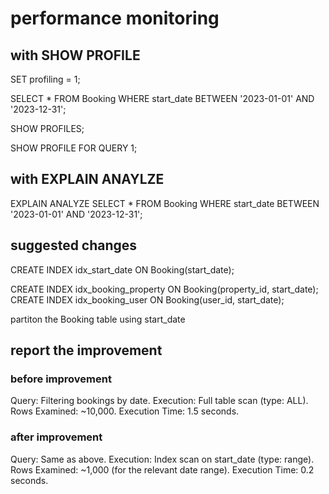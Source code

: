 # performance monitoring

## with SHOW PROFILE
SET profiling = 1;

SELECT * 
FROM Booking 
WHERE start_date BETWEEN '2023-01-01' AND '2023-12-31';


SHOW PROFILES;

SHOW PROFILE FOR QUERY 1;

## with EXPLAIN ANAYLZE
EXPLAIN ANALYZE 
SELECT * 
FROM Booking 
WHERE start_date BETWEEN '2023-01-01' AND '2023-12-31';

## suggested changes
CREATE INDEX idx_start_date ON Booking(start_date);

CREATE INDEX idx_booking_property ON Booking(property_id, start_date);
CREATE INDEX idx_booking_user ON Booking(user_id, start_date);

partiton the Booking table using start_date

## report the improvement
### before improvement
Query: Filtering bookings by date.
Execution: Full table scan (type: ALL).
Rows Examined: ~10,000.
Execution Time: 1.5 seconds.

### after improvement
Query: Same as above.
Execution: Index scan on start_date (type: range).
Rows Examined: ~1,000 (for the relevant date range).
Execution Time: 0.2 seconds.
